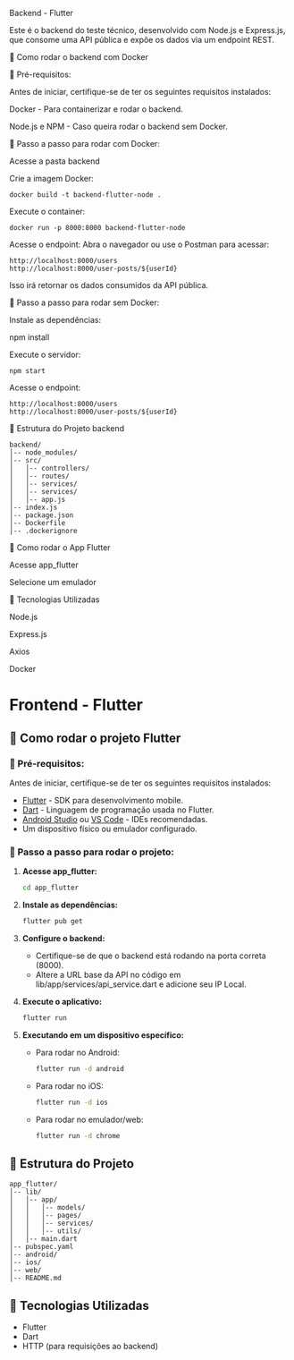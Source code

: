 Backend - Flutter

Este é o backend do teste técnico, desenvolvido com Node.js e Express.js, que consome uma API pública e expõe os dados via um endpoint REST.

🚀 Como rodar o backend com Docker

📌 Pré-requisitos:

Antes de iniciar, certifique-se de ter os seguintes requisitos instalados:

Docker - Para containerizar e rodar o backend.

Node.js e NPM - Caso queira rodar o backend sem Docker.

🔧 Passo a passo para rodar com Docker:

Acesse a pasta backend

Crie a imagem Docker:

```
docker build -t backend-flutter-node .
```

Execute o container:

```
docker run -p 8000:8000 backend-flutter-node
```

Acesse o endpoint:
Abra o navegador ou use o Postman para acessar:

```
http://localhost:8000/users
http://localhost:8000/user-posts/${userId}
```
Isso irá retornar os dados consumidos da API pública.

🔧 Passo a passo para rodar sem Docker:

Instale as dependências:

npm install

Execute o servidor:

```
npm start
```

Acesse o endpoint:

```
http://localhost:8000/users
http://localhost:8000/user-posts/${userId}
```

📂 Estrutura do Projeto backend
```
backend/
│-- node_modules/
│-- src/
│   │-- controllers/
│   │-- routes/
│   │-- services/
│   │-- services/
│   │-- app.js
│-- index.js
│-- package.json
│-- Dockerfile
│-- .dockerignore
```

🚀 Como rodar o App Flutter


Acesse app_flutter

Selecione um emulador


📌 Tecnologias Utilizadas

Node.js

Express.js

Axios

Docker




# Frontend - Flutter

## 🚀 Como rodar o projeto Flutter

### 📌 Pré-requisitos:
Antes de iniciar, certifique-se de ter os seguintes requisitos instalados:

- [Flutter](https://flutter.dev/docs/get-started/install) - SDK para desenvolvimento mobile.
- [Dart](https://dart.dev/get-dart) - Linguagem de programação usada no Flutter.
- [Android Studio](https://developer.android.com/studio) ou [VS Code](https://code.visualstudio.com/) - IDEs recomendadas.
- Um dispositivo físico ou emulador configurado.

### 🔧 Passo a passo para rodar o projeto:
1. **Acesse app_flutter:**
   ```sh
   cd app_flutter
   ```

2. **Instale as dependências:**
   ```sh
   flutter pub get
   ```

3. **Configure o backend:**
   - Certifique-se de que o backend está rodando na porta correta (8000).
   - Altere a URL base da API no código em lib/app/services/api_service.dart e adicione seu IP Local.

4. **Execute o aplicativo:**
   ```sh
   flutter run
   ```

5. **Executando em um dispositivo específico:**
   - Para rodar no Android:
     ```sh
     flutter run -d android
     ```
   - Para rodar no iOS:
     ```sh
     flutter run -d ios
     ```
   - Para rodar no emulador/web:
     ```sh
     flutter run -d chrome
     ```

## 📂 Estrutura do Projeto
```
app_flutter/
│-- lib/
│   │-- app/
│   │   │-- models/
│   │   │-- pages/
│   │   │-- services/
│   │   │-- utils/
│   │-- main.dart
│-- pubspec.yaml
│-- android/
│-- ios/
│-- web/
│-- README.md
```

## 📌 Tecnologias Utilizadas
- Flutter
- Dart
- HTTP (para requisições ao backend)


